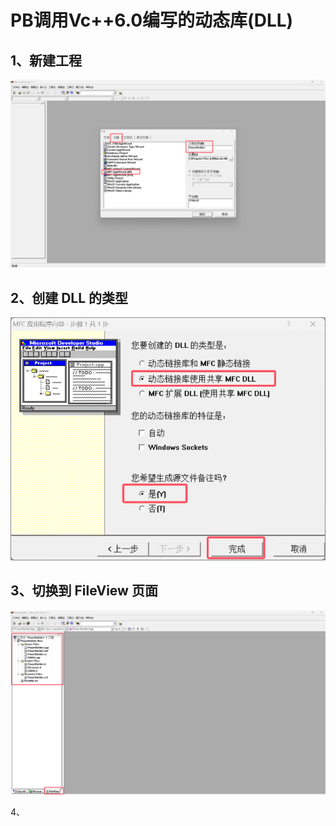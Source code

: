 # PB调用Vc++6.0编写的动态库(DLL)

## 1、新建工程

![](PB调用Vc++6.0编写的动态库(DLL)\1.png)

## 2、创建 DLL 的类型

![](PB调用Vc++6.0编写的动态库(DLL)\2.png)

## 3、切换到 FileView 页面

![](PB调用Vc++6.0编写的动态库(DLL)\3.png)

4、